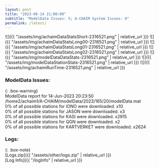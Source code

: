 ```yaml
---
layout: post
title: "2023-06-14 21:00:00"
subtitle: "ModelData Issues: 5; A-CHAIM System Issues: 0"
permalink: /latest/
---
```


![]({{ "/assets/img/achaimDataStatsShort-2316521.png" | relative_url }})
![]({{ "/assets/img/achaimDataStatsLong00-2316521.png" | relative_url }})
![]({{ "/assets/img/achaimDataStatsLong01-2316521.png" | relative_url }})
![]({{ "/assets/img/achaimDataStatsLong02-2316521.png" | relative_url }})
![]({{ "/assets/img/modelDataDataStats-2316521.png" | relative_url }})
![]({{ "/assets/img/modelDataStationStats-2316521.png" | relative_url }})
![]({{ "/assets/img/achaimRunTime-2316521.png" | relative_url }})


### ModelData Issues:  
  
{: .box-warning}  
 ModelData report for 14-Jun-2023 20:23:50   
 /home2/achaim1/A-CHAIM/modelData/2023/165/20/modelData.mat   
 0% of all possible stations for IONO were downloaded. x10   
 0% of all possible stations for JASON were downloaded. x3   
 0% of all possible stations for KASI were downloaded. x2915   
 0% of all possible stations for QGN were downloaded. x2   
 0% of all possible stations for KARTVERKET were downloaded. x2624   
  


### Logs:  
  
{: .box-note}  
[Logs.zip]({{ "/assets/other/logs.zip" | relative_url }})  
[Log Info]({{ "/logInfo" | relative_url }})  
